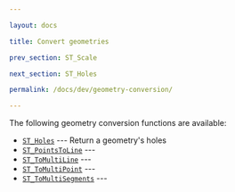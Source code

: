 ```yaml
---

layout: docs

title: Convert geometries

prev_section: ST_Scale

next_section: ST_Holes

permalink: /docs/dev/geometry-conversion/

---
```


The following geometry conversion functions are available:

* [`ST_Holes`](../ST_Holes) --- Return a geometry's holes
* [`ST_PointsToLine`](../ST_PointsToLine) --- 
* [`ST_ToMultiLine`](../ST_ToMultiLine) --- 
* [`ST_ToMultiPoint`](../ST_ToMultiPoint) --- 
* [`ST_ToMultiSegments`](../ST_ToMultiSegments) --- 
